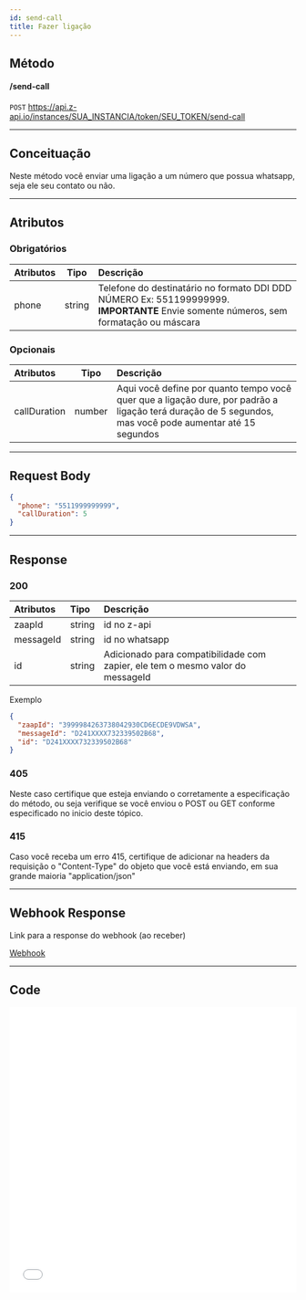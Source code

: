 ```yaml
---
id: send-call
title: Fazer ligação
---
```


## Método

#### /send-call

`POST` https://api.z-api.io/instances/SUA_INSTANCIA/token/SEU_TOKEN/send-call

---

## Conceituação

Neste método você enviar uma ligação a um número que possua whatsapp, seja ele seu contato ou não.

---

## Atributos

### Obrigatórios

| Atributos | Tipo | Descrição |
| :-- | :-: | :-- |
| phone | string | Telefone do destinatário no formato DDI DDD NÚMERO Ex: 551199999999. **IMPORTANTE** Envie somente números, sem formatação ou máscara |

### Opcionais

| Atributos | Tipo | Descrição |
| :-- | :-: | :-- |
| callDuration | number | Aqui você define por quanto tempo você quer que a ligação dure, por padrão a ligação terá duração de 5 segundos, mas você pode aumentar até 15 segundos |

---

## Request Body

```json
{
  "phone": "5511999999999",
  "callDuration": 5
}
```

---

## Response

### 200

| Atributos | Tipo | Descrição |
| :-- | :-- | :-- |
| zaapId | string | id no z-api |
| messageId | string | id no whatsapp |
| id | string | Adicionado para compatibilidade com zapier, ele tem o mesmo valor do messageId |

Exemplo

```json
{
  "zaapId": "3999984263738042930CD6ECDE9VDWSA",
  "messageId": "D241XXXX732339502B68",
  "id": "D241XXXX732339502B68"
}
```

### 405

Neste caso certifique que esteja enviando o corretamente a especificação do método, ou seja verifique se você enviou o POST ou GET conforme especificado no inicio deste tópico.

### 415

Caso você receba um erro 415, certifique de adicionar na headers da requisição o "Content-Type" do objeto que você está enviando, em sua grande maioria "application/json"

---

## Webhook Response

Link para a response do webhook (ao receber)

[Webhook](../webhooks/on-message-received#exemplo-de-retorno-de-texto)

---

## Code

<iframe src="//api.apiembed.com/?source=https://raw.githubusercontent.com/Z-API/z-api-docs/main/json-examples/send-call.json&targets=all" frameborder="0" scrolling="no" width="100%" height="500px" seamless></iframe>

